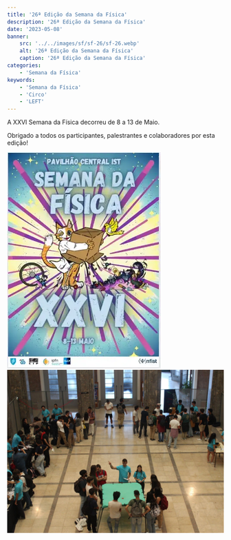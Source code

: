 ```yaml
---
title: '26ª Edição da Semana da Física'
description: '26ª Edição da Semana da Física'
date: '2023-05-08'
banner:
    src: '../../images/sf/sf-26/sf-26.webp'
    alt: '26ª Edição da Semana da Física'
    caption: '26ª Edição da Semana da Física'
categories:
    - 'Semana da Física'
keywords:
    - 'Semana da Física'
    - 'Circo'
    - 'LEFT'
---
```


A XXVI Semana da Física decorreu de 8 a 13 de Maio.

Obrigado a todos os participantes, palestrantes e colaboradores por esta edição!

<img src="../../images/sf/sf-26/sf-26.webp">

<img src="../../images/sf/sf-26/sf-261.jpg">
